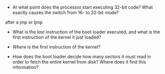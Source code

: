 * At what point does the processor start executing 32-bit code? What exactly causes the switch from 16- to 32-bit mode?

after a jmp or ljmp

* What is the *last* instruction of the boot loader executed, and what is the first instruction of the kernel it just loaded?



* *Where* is the first instruction of the kernel?



* How does the boot loader decide how many sectors it must read in order to fetch the entire kernel from disk? Where does it find this information?
